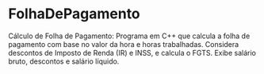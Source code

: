 # FolhaDePagamento
Cálculo de Folha de Pagamento: Programa em C++ que calcula a folha de pagamento com base no valor da hora e horas trabalhadas. Considera descontos de Imposto de Renda (IR) e INSS, e calcula o FGTS. Exibe salário bruto, descontos e salário líquido.
